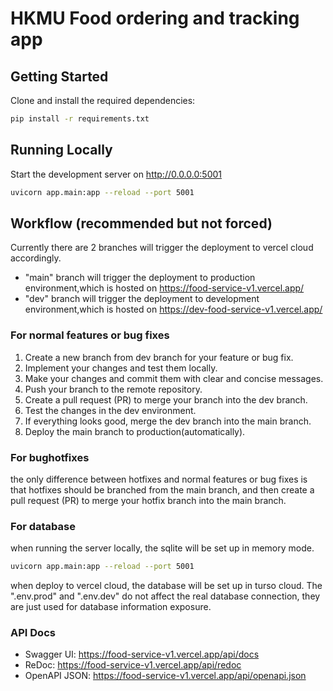# HKMU Food ordering and tracking app


## Getting Started

Clone and install the required dependencies:

```bash
pip install -r requirements.txt
```

## Running Locally

Start the development server on http://0.0.0.0:5001

```bash
uvicorn app.main:app --reload --port 5001
```

## Workflow (recommended but not forced)

Currently there are 2 branches will trigger the deployment to vercel cloud accordingly.

- "main" branch will trigger the deployment to production environment,which is hosted on https://food-service-v1.vercel.app/
- "dev" branch will trigger the deployment to development environment,which is hosted on https://dev-food-service-v1.vercel.app/

### For normal features or bug fixes

1. Create a new branch from dev branch for your feature or bug fix.
2. Implement your changes and test them locally.
2. Make your changes and commit them with clear and concise messages.
3. Push your branch to the remote repository.
4. Create a pull request (PR) to merge your branch into the dev branch.
5. Test the changes in the dev environment.
6. If everything looks good, merge the dev branch into the main branch.
7. Deploy the main branch to production(automatically).

### For bughotfixes

the only difference between hotfixes and normal features or bug fixes is that hotfixes should be branched from the main branch, and then create a pull request (PR) to merge your hotfix branch into the main branch.

### For database

when running the server locally, the sqlite will be set up in memory mode.

```bash
uvicorn app.main:app --reload --port 5001
```

when deploy to vercel cloud, the database will be set up in turso cloud.
The ".env.prod" and ".env.dev" do not affect the real database connection, they are just used for database information exposure.


### API Docs
- Swagger UI: https://food-service-v1.vercel.app/api/docs
- ReDoc: https://food-service-v1.vercel.app/api/redoc
- OpenAPI JSON: https://food-service-v1.vercel.app/api/openapi.json
